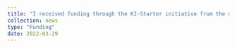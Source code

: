 ```yaml
---
title: "I received funding through the KI-Starter initiative from the ministry of culture and science NRW!"
collection: news
type: "Funding"
date: 2022-03-29
---
```


